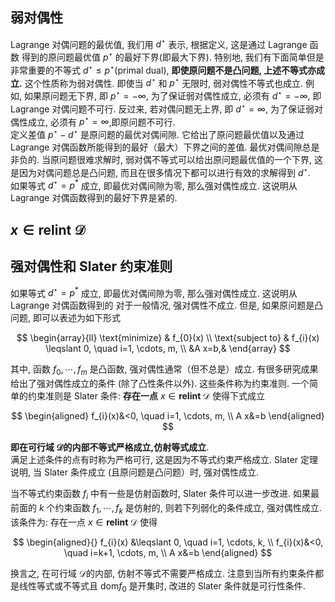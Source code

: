 ## 弱对偶性
$\text{Lagrange}$ 对偶问题的最优值, 我们用 $d^{\star}$ 表示, 根据定义, 这是通过 $\text{Lagrange}$ 函数 得到的原问题最优值 $p^{\star}$ 的最好下界(即最大下界). 特别地, 我们有下面简单但是非常重要的不等式 $d^{\star} \leqslant p^{\star} (\text{primal dual})$,
**即使原问题不是凸问题, 上述不等式亦成立.** 这个性质称为弱对偶性. 
即使当 $d^{\star}$ 和 $p^{\star}$ 无限时, 弱对偶性不等式也成立. 例如, 如果原问题无下界, 即 $p^{\star}=-\infty$, 为了保证弱对偶性成立, 必须有 $d^{\star}=-\infty$, 即 $\text{Lagrange}$ 对偶问题不可行. 反过来, 若对偶问题无上界, 即 $d^{\star}=\infty$, 为了保证弱对偶性成立, 必须有 $p^{\star}=\infty$,即原问题不可行.       
定义差值 $p^{\star}-d^{\star}$ 是原问题的最优对偶间隙. 它给出了原问题最优值以及通过 $\text{Lagrange}$ 对偶函数所能得到的最好（最大）下界之间的差值. 最优对偶间隙总是非负的. 
当原问题很难求解时, 弱对偶不等式可以给出原问题最优值的一个下界, 这是因为对偶问题总是凸问题, 而且在很多情况下都可以进行有效的求解得到 $d^{\star}$.   
如果等式 $d^{\star}=p^{*}$ 成立, 即最优对偶间隙为零, 那么强对偶性成立. 这说明从 $\text{Lagrange}$ 对偶函数得到的最好下界是紧的. 
## $x \in \boldsymbol{relint} \; \mathcal{D}$


## 强对偶性和 $\text{Slater}$ 约束准则
如果等式
$d^{\star}=p^{*}$
成立, 即最优对偶间隙为零, 那么强对偶性成立. 这说明从 $\text{Lagrange}$ 对偶函数得到的
对于一般情况, 强对偶性不成立. 但是, 如果原问题是凸问题, 即可以表述为如下形式

$$
\begin{array}{ll}
\text{minimize}  & f_{0}(x) \\
\text{subject to} & f_{i}(x) \leqslant 0, \quad i=1, \cdots, m, \\
&A x=b,&
\end{array}
$$

其中, 函数 $f_{0}, \cdots, f_{m}$ 是凸函数, 强对偶性通常（但不总是）成立. 有很多研究成果给出了强对偶性成立的条件 (除了凸性条件以外). 这些条件称为约束准则.  一个简单的约束准则是 $\text{Slater}$ 条件: **存在一点** $x \in \boldsymbol{relint} \; \mathcal{D}$ 使得下式成立

$$
\begin{aligned}
f_{i}(x)&<0, \quad i=1, \cdots, m, \\
A x&=b
\end{aligned}
$$

**即在可行域 $\mathcal{D}$的内部不等式严格成立,仿射等式成立**.  
满足上述条件的点有时称为严格可行, 这是因为不等式约束严格成立. $\text{Slater}$ 定理说明, 当 $\text{Slater}$ 条件成立 (且原问题是凸问题）时, 强对偶性成立.    

当不等式约束函数 $f_{i}$ 中有一些是仿射函数时, $\text{Slater}$ 条件可以进一步改进. 如果最前面的 $k$ 个约束函数 $f_{1}, \cdots, f_{k}$ 是仿射的, 则若下列弱化的条件成立, 强对偶性成立. 该条件为: 存在一点 $x \in \boldsymbol{relint} \; \mathcal{D}$ 使得

$$
\begin{aligned}{}
f_{i}(x) &\leqslant 0, \quad i=1, \cdots, k, \\
f_{i}(x)&<0, \quad i=k+1, \cdots, m, \\
A x&=b
\end{aligned}
$$

换言之, 在可行域 $\mathcal{D}$的内部, 仿射不等式不需要严格成立. 注意到当所有约束条件都是线性等式或不等式且 $\text{dom} f_{0}$ 是开集时, 改进的 $\text{Slater}$ 条件就是可行性条件. 
